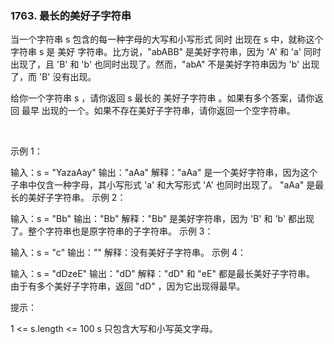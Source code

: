 ### 1763. 最长的美好子字符串

当一个字符串 s 包含的每一种字母的大写和小写形式 同时 出现在 s 中，就称这个字符串 s 是 美好 字符串。比方说，"abABB" 是美好字符串，因为 'A' 和 'a' 同时出现了，且 'B' 和 'b' 也同时出现了。然而，"abA" 不是美好字符串因为 'b' 出现了，而 'B' 没有出现。

给你一个字符串 s ，请你返回 s 最长的 美好子字符串 。如果有多个答案，请你返回 最早 出现的一个。如果不存在美好子字符串，请你返回一个空字符串。

 

示例 1：

输入：s = "YazaAay"
输出："aAa"
解释："aAa" 是一个美好字符串，因为这个子串中仅含一种字母，其小写形式 'a' 和大写形式 'A' 也同时出现了。
"aAa" 是最长的美好子字符串。
示例 2：

输入：s = "Bb"
输出："Bb"
解释："Bb" 是美好字符串，因为 'B' 和 'b' 都出现了。整个字符串也是原字符串的子字符串。
示例 3：

输入：s = "c"
输出：""
解释：没有美好子字符串。
示例 4：

输入：s = "dDzeE"
输出："dD"
解释："dD" 和 "eE" 都是最长美好子字符串。
由于有多个美好子字符串，返回 "dD" ，因为它出现得最早。
 

提示：

1 <= s.length <= 100
s 只包含大写和小写英文字母。

